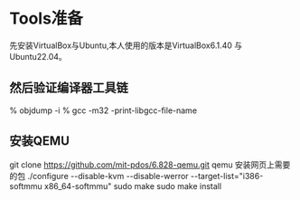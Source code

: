 # Tools准备
先安装VirtualBox与Ubuntu,本人使用的版本是VirtualBox6.1.40 与 Ubuntu22.04。

## 然后验证编译器工具链
% objdump -i
% gcc -m32 -print-libgcc-file-name

## 安装QEMU
git clone https://github.com/mit-pdos/6.828-qemu.git qemu
安装网页上需要的包
./configure --disable-kvm --disable-werror --target-list="i386-softmmu x86_64-softmmu"
sudo make
sudo make install

## 
